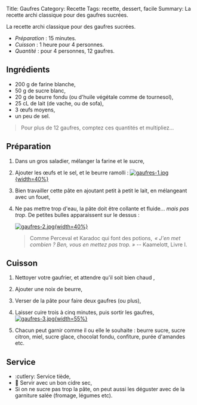 Title: Gaufres
Category: Recette
Tags: recette, dessert, facile
Summary: La recette archi classique pour des gaufres sucrées.

La recette archi classique pour des gaufres sucrées.

- *Préparation* : 15 minutes.
- *Cuisson* : 1 heure pour 4 personnes.
- *Quantité* : pour 4 personnes, 12 gaufres.

## Ingrédients
- 200 g de farine blanche,
- 50 g de sucre blanc,
- 20 g de beurre fondu (ou d'huile végétale comme de tournesol),
- 25 cL de lait (de vache, ou de sofa),
- 3 œufs moyens,
- un peu de sel.

> Pour plus de 12 gaufres, comptez ces quantités et multipliez...

## Préparation
1. Dans un gros saladier, mélanger la farine et le sucre,
2. Ajouter les œufs et le sel, et le beurre ramolli :
   [![gaufres-1.jpg]({filename}images/gaufres-1.jpg){width=40%}]({filename}images/gaufres-1.jpg)

3. Bien travailler cette pâte en ajoutant petit à petit le lait, en mélangeant avec un fouet,
4. Ne pas mettre trop d'eau, la pâte doit être collante et fluide... *mais pas trop*. De petites bulles apparaissent sur le dessus :

   [![gaufres-2.jpg]({filename}images/gaufres-2.jpg){width=40%}]({filename}images/gaufres-2.jpg)

   > Comme Perceval et Karadoc qui font des potions,  *« J'en met combien ? Ben, vous en mettez pas trop. »* -- Kaamelott, Livre I.

## Cuisson
1. Nettoyer votre gaufrier, et attendre qu'il soit bien chaud <i class="fa fa-thermometer-full" aria-hidden="true"></i>,
2. Ajouter une noix de beurre,
3. Verser de la pâte pour faire deux gaufres (ou plus),
4. Laisser cuire trois à cinq minutes, puis sortir les gaufres,
   [![gaufres-3.jpg]({filename}images/gaufres-3.jpg){width=55%}]({filename}images/gaufres-3.jpg)

5. Chacun peut garnir comme il ou elle le souhaite : beurre sucre, sucre citron, miel, sucre glace, chocolat fondu, confiture, purée d'amandes etc.

## Service
- :cutlery: Service tiède,
- :wine_glass: Servir avec un bon cidre sec,
- Si on ne sucre pas trop la pâte, on peut aussi les déguster avec de la garniture salée (fromage, légumes etc).